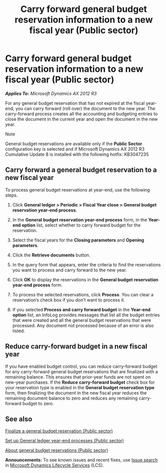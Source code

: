 ﻿---
title: Carry forward general budget reservation information to a new fiscal year (Public sector)
TOCTitle: Carry forward general budget reservation information to a new fiscal year (Public sector)
ms:assetid: 571e4b1e-3063-445c-843d-49e0047328a0
ms:mtpsurl: https://technet.microsoft.com/en-us/library/Dn762312(v=AX.60)
ms:contentKeyID: 65205499
ms.date: 03/25/2015
mtps_version: v=AX.60
f1_keywords:
- public sector
- year end
- year-end
- budget reservation
- Forms.BudgetReservationYearEndClose_PSN
- budget reservations
- general budget reservation
- general budget reservations
---

# Carry forward general budget reservation information to a new fiscal year (Public sector) 


_**Applies To:** Microsoft Dynamics AX 2012 R3_

For any general budget reservation that has not expired at the fiscal year-end, you can carry forward (roll over) the document to the new year. The carry-forward process creates all the accounting and budgeting entries to close the document in the current year and open the document in the new year.


> [!NOTE]
> <P>General budget reservations are available only if the <STRONG>Public Sector</STRONG> configuration key is selected and if Microsoft Dynamics AX 2012 R3 Cumulative Update 8 is installed with the following hotfix: KB3047235</P>



## Carry forward a general budget reservation to a new fiscal year

To process general budget reservations at year-end, use the following steps.

1.  Click **General ledger \> Periodic \> Fiscal Year close \> General budget reservation year-end process**.

2.  In the **General budget reservation year-end process** form, in the **Year-end option** list, select whether to carry forward budget for the reservation.

3.  Select the fiscal years for the **Closing parameters** and **Opening parameters**.

4.  Click the **Retrieve documents** button.

5.  In the query form that appears, enter the criteria to find the reservations you want to process and carry forward to the new year.

6.  Click **OK** to display the reservations in the **General budget reservation year-end process** form.

7.  To process the selected reservations, click **Process**. You can clear a reservation’s check box if you don’t want to process it.

8.  If you selected **Process and carry forward budget** in the **Year-end option** list, an InfoLog provides messages that list all the budget entries that were created and all the general budget reservations that were processed. Any document not processed because of an error is also listed.

## Reduce carry-forward budget in a new fiscal year

If you have enabled budget control, you can reduce carry-forward budget for any carry-forward general budget reservations that are finalized with a remaining balance. This ensures that prior-year funds are not spent on new-year purchases. If the **Reduce carry-forward budget** check box for your reservation type is enabled in the **General budget reservation type** form, then finalizing the document in the new fiscal year reduces the remaining document balance to zero and reduces any remaining carry-forward budget to zero.

## See also

[Finalize a general budget reservation (Public sector)](finalize-a-general-budget-reservation-public-sector.md)

[Set up General ledger year-end processes (Public sector)](set-up-general-ledger-year-end-processes-public-sector.md)

[About general budget reservations (Public sector)](about-general-budget-reservations-public-sector.md)

  
**Announcements:** To see known issues and recent fixes, use [Issue search](http://go.microsoft.com/fwlink/?linkid=389258) in [Microsoft Dynamics Lifecycle Services](http://go.microsoft.com/fwlink/?linkid=306505) (LCS).

